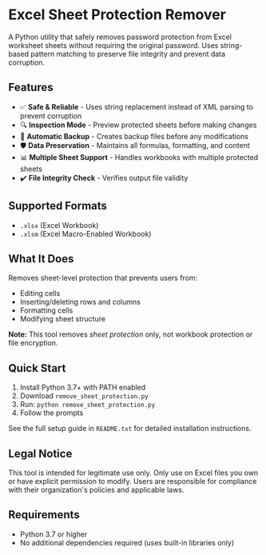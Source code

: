 # Excel Sheet Protection Remover

A Python utility that safely removes password protection from Excel worksheet sheets without requiring the original password. Uses string-based pattern matching to preserve file integrity and prevent data corruption.

## Features

- ✅ **Safe & Reliable** - Uses string replacement instead of XML parsing to prevent corruption
- 🔍 **Inspection Mode** - Preview protected sheets before making changes
- 💾 **Automatic Backup** - Creates backup files before any modifications
- 🛡️ **Data Preservation** - Maintains all formulas, formatting, and content
- 📊 **Multiple Sheet Support** - Handles workbooks with multiple protected sheets
- ✔️ **File Integrity Check** - Verifies output file validity

## Supported Formats

- `.xlsx` (Excel Workbook)
- `.xlsm` (Excel Macro-Enabled Workbook)

## What It Does

Removes sheet-level protection that prevents users from:
- Editing cells
- Inserting/deleting rows and columns
- Formatting cells
- Modifying sheet structure

**Note:** This tool removes *sheet protection* only, not workbook protection or file encryption.

## Quick Start

1. Install Python 3.7+ with PATH enabled
2. Download `remove_sheet_protection.py`
3. Run: `python remove_sheet_protection.py`
4. Follow the prompts

See the full setup guide in `README.txt` for detailed installation instructions.

## Legal Notice

This tool is intended for legitimate use only. Only use on Excel files you own or have explicit permission to modify. Users are responsible for compliance with their organization's policies and applicable laws.

## Requirements

- Python 3.7 or higher
- No additional dependencies required (uses built-in libraries only)
